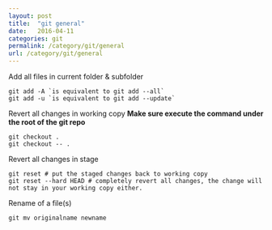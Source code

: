 ```yaml
---
layout: post
title:  "git general"
date:   2016-04-11
categories: git
permalink: /category/git/general
url: /category/git/general
---
```


Add all files in current folder & subfolder

~~~shell
git add -A `is equivalent to git add --all`
git add -u `is equivalent to git add --update`
~~~

Revert all changes in working copy
**Make sure execute the command under the root of the git repo**

~~~shell
git checkout .
git checkout -- .
~~~

Revert all changes in stage

~~~shell
git reset # put the staged changes back to working copy
git reset --hard HEAD # completely revert all changes, the change will not stay in your working copy either. 
~~~

Rename of a file(s)

~~~shell
git mv originalname newname
~~~